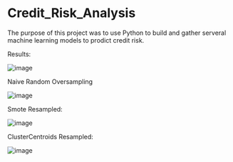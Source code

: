 # Credit_Risk_Analysis

The purpose of this project was to use Python to build and gather serveral machine learning models to prodict credit risk. 

Results:

![image](https://user-images.githubusercontent.com/86276329/146315206-2abfc68b-1dd3-45e5-9801-dd3aa358fb1b.png)

Naive Random Oversampling 

![image](https://user-images.githubusercontent.com/86276329/146315356-20e2785c-6776-446b-9b71-38c308ddaab0.png)

Smote Resampled:

![image](https://user-images.githubusercontent.com/86276329/146315476-fef25990-ef75-4428-b1a7-1aed044feb34.png)

ClusterCentroids Resampled:

![image](https://user-images.githubusercontent.com/86276329/146315672-34dc86c4-61eb-4533-b724-d0723f20c75b.png)


 
